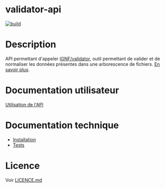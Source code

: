 # validator-api

[![build](https://circleci.com/gh/IGNF/validator-api.svg?style=svg&circle-token=43352b8853c282961dfa380d8791eacae749a656)](https://circleci.com/gh/IGNF/validator-api)

# Description

API permettant d'appeler [IGNF/validator](https://github.com/IGNF/validator), outil permettant de valider et de normaliser les données présentes dans une arborescence de fichiers. [En savoir plus](https://github.com/IGNF/validator).

# Documentation utilisateur

[Utilisation de l'API](docs/usage)

# Documentation technique

* [Installation](docs/development/installation.md)
* [Tests](docs/development/testing.md)

# Licence

Voir [LICENCE.md](LICENCE.md)
